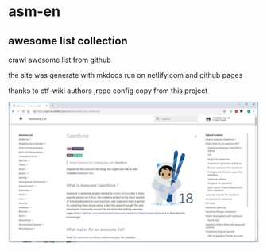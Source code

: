 # asm-en
## awesome list collection
crawl awesome list from github

the site was generate with mkdocs run on netlify.com and github pages

thanks to ctf-wiki authors ,repo config copy from this project

![show case](showcase.jpg)